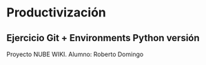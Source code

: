 # Productivización

## Ejercicio Git + Environments Python versión

Proyecto NUBE WIKI. Alumno: Roberto Domingo

